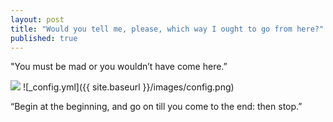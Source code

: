 ```yaml
---
layout: post
title: "Would you tell me, please, which way I ought to go from here?"
published: true
---
```


"You must be mad or you wouldn’t have come here.” 

![](/![](/actioniq.github.io/images/first-post.png))
![_config.yml]({{ site.baseurl }}/images/config.png)

“Begin at the beginning, and go on till you come to the end: then stop.”